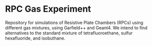 # RPC Gas Experiment

Repository for simulations of Resistive Plate Chambers (RPCs) using different gas mixtures,
using Garfield++ and Geant4. We intend to find alternatives to the standard
mixture of tetrafluoroethane, sulfur hexafluoride, and isobuthane.